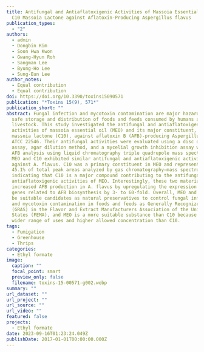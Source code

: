 ```yaml
---
title: Antifungal and Antiaflatoxigenic Activities of Massoia Essential Oil and
  C10 Massoia Lactone against Aflatoxin-Producing Aspergillus flavus
publication_types:
  - "2"
authors:
  - admin
  - Dongbin Kim
  - Soon Hwa Kwon
  - Gwang-Hyun Roh
  - Sangman Lee
  - Byung-Ho Lee
  - Sung-Eun Lee
author_notes:
  - Equal contribution
  - Equal contribution
doi: https://doi.org/10.3390/toxins15090571
publication: "*Toxins 15(9), 571*"
publication_short: ""
abstract: Fungal infection and mycotoxin contamination are major hazards to the
  safe storage and distribution of foods and feeds consumed by humans and
  livestock. This study investigated the antifungal and antiaflatoxigenic
  activities of massoia essential oil (MEO) and its major constituent, C10
  massoia lactone (C10), against aflatoxin B (AFB)-producing Aspergillus flavus
  ATCC 22546. Their antifungal activities were evaluated using a disc diffusion
  assay, agar dilution method, and a mycelial growth inhibition assay with the
  AFB analysis using liquid chromatography triple quadrupole mass spectrometry.
  MEO and C10 exhibited similar antifungal and antiaflatoxigenic activities
  against A. flavus. C10 was a primary constituent in MEO and represented up to
  45.1% of total peak areas analyzed by gas chromatography–mass spectrometry,
  indicating that C10 is a major compound contributing to the antifungal and
  antiaflatoxigenic activities of MEO. Interestingly, these two materials
  increased AFB production in A. flavus by upregulating the expression of most
  genes related to AFB biosynthesis by 3- to 60-fold. Overall, MEO and C10 could
  be suitable candidates as natural preservatives to control fungal infection
  and mycotoxin contamination in foods and feeds as Generally Recognized As Safe
  (GRAS) in the Flavor and Extract Manufacturers Association of the United
  States (FEMA), and MEO is a more suitable substance than C10 because of its
  wider range of uses and higher allowed concentration than C10.
tags:
  - Fumigation
  - Greenhouse
  - Thrips
categories:
  - Ethyl formate
image:
  caption: ""
  focal_point: smart
  preview_only: false
  filename: toxins-15-00571-g002.webp
summary: ""
url_dataset: ""
url_project: ""
url_source: ""
url_video: ""
featured: false
projects:
  - Ethyl formate
date: 2023-09-16T01:23:24.049Z
publishDate: 2017-01-01T00:00:00.000Z
---
```

